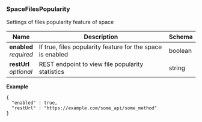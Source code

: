 
<a name="spacefilespopularity"></a>
### SpaceFilesPopularity
Settings of files popularity feature of space


|Name|Description|Schema|
|---|---|---|
|**enabled**  <br>*required*|If true, files popularity feature for the space is enabled|boolean|
|**restUrl**  <br>*optional*|REST endpoint to view file popularity statistics|string|

**Example**
```
{
  "enabled" : true,
  "restUrl" : "https://example.com/some_api/some_method"
}
```



